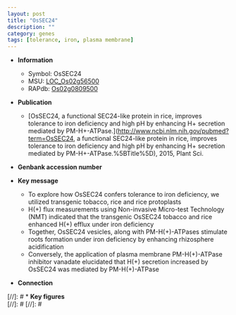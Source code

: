 ```yaml
---
layout: post
title: "OsSEC24"
description: ""
category: genes
tags: [tolerance, iron, plasma membrane]
---
```


* **Information**  
    + Symbol: OsSEC24  
    + MSU: [LOC_Os02g56500](http://rice.plantbiology.msu.edu/cgi-bin/ORF_infopage.cgi?orf=LOC_Os02g56500)  
    + RAPdb: [Os02g0809500](http://rapdb.dna.affrc.go.jp/viewer/gbrowse_details/irgsp1?name=Os02g0809500)  

* **Publication**  
    + [OsSEC24, a functional SEC24-like protein in rice, improves tolerance to iron deficiency and high pH by enhancing H+ secretion mediated by PM-H+-ATPase.](http://www.ncbi.nlm.nih.gov/pubmed?term=OsSEC24, a functional SEC24-like protein in rice, improves tolerance to iron deficiency and high pH by enhancing H+ secretion mediated by PM-H+-ATPase.%5BTitle%5D), 2015, Plant Sci.

* **Genbank accession number**  

* **Key message**  
    + To explore how OsSEC24 confers tolerance to iron deficiency, we utilized transgenic tobacco, rice and rice protoplasts
    + H(+) flux measurements using Non-invasive Micro-test Technology (NMT) indicated that the transgenic OsSEC24 tobacco and rice enhanced H(+) efflux under iron deficiency
    + Together, OsSEC24 vesicles, along with PM-H(+)-ATPases stimulate roots formation under iron deficiency by enhancing rhizosphere acidification
    + Conversely, the application of plasma membrane PM-H(+)-ATPase inhibitor vanadate elucidated that H(+) secretion increased by OsSEC24 was mediated by PM-H(+)-ATPase

* **Connection**  

[//]: # * **Key figures**  
[//]: # 
[//]: # 

